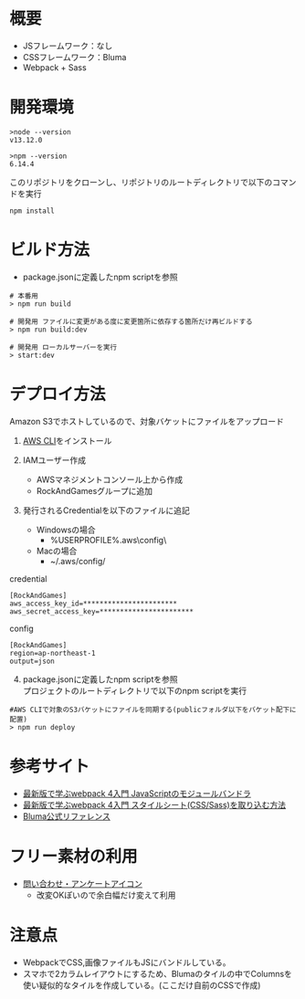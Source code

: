 # 概要
- JSフレームワーク：なし
- CSSフレームワーク：Bluma
- Webpack + Sass

# 開発環境
```
>node --version
v13.12.0

>npm --version
6.14.4
```

このリポジトリをクローンし、リポジトリのルートディレクトリで以下のコマンドを実行
```
npm install
```

# ビルド方法
- package.jsonに定義したnpm scriptを参照

```
# 本番用
> npm run build

# 開発用 ファイルに変更がある度に変更箇所に依存する箇所だけ再ビルドする
> npm run build:dev

# 開発用 ローカルサーバーを実行
> start:dev
```

# デプロイ方法

Amazon S3でホストしているので、対象バケットにファイルをアップロード

1. [AWS CLI](https://aws.amazon.com/jp/cli/)をインストール  

2. IAMユーザー作成
    - AWSマネジメントコンソール上から作成
    - RockAndGamesグループに追加

3. 発行されるCredentialを以下のファイルに追記

    - Windowsの場合
        - %USERPROFILE%\.aws\config\
    - Macの場合
        - ~/.aws/config/

credential
```
[RockAndGames]
aws_access_key_id=***********************
aws_secret_access_key=***********************
```

config
```
[RockAndGames]
region=ap-northeast-1
output=json
```

4. package.jsonに定義したnpm scriptを参照  
プロジェクトのルートディレクトリで以下のnpm scriptを実行

```
#AWS CLIで対象のS3バケットにファイルを同期する(publicフォルダ以下をバケット配下に配置)
> npm run deploy
```

# 参考サイト
- [最新版で学ぶwebpack 4入門 JavaScriptのモジュールバンドラ](https://ics.media/entry/12140/)
- [最新版で学ぶwebpack 4入門 スタイルシート(CSS/Sass)を取り込む方法](https://ics.media/entry/17376/)
- [Bluma公式リファレンス](https://bulma.io/documentation/)


# フリー素材の利用
- [問い合わせ・アンケートアイコン](https://icooon-mono.com/?s=question)
    - 改変OKぽいので余白幅だけ変えて利用

# 注意点
- WebpackでCSS,画像ファイルもJSにバンドルしている。
- スマホで2カラムレイアウトにするため、Blumaのタイルの中でColumnsを使い疑似的なタイルを作成している。(ここだけ自前のCSSで作成)